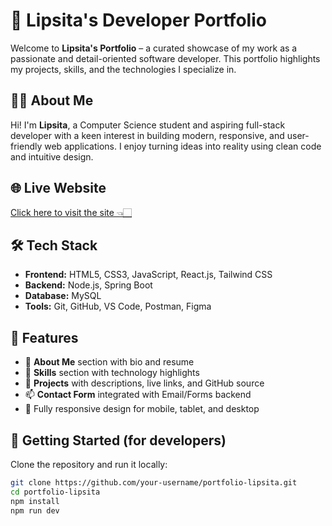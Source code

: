 # 💼 Lipsita's Developer Portfolio

Welcome to **Lipsita's Portfolio** – a curated showcase of my work as a passionate and detail-oriented software developer. This portfolio highlights my projects, skills, and the technologies I specialize in.

## 👩‍💻 About Me

Hi! I'm **Lipsita**, a Computer Science student and aspiring full-stack developer with a keen interest in building modern, responsive, and user-friendly web applications. I enjoy turning ideas into reality using clean code and intuitive design.

## 🌐 Live Website
[Click here to visit the site 👈🏻](https://himanshu-sekher-padhy.github.io/lipsita-badtiya-portfolio/)

## 🛠️ Tech Stack

- **Frontend:** HTML5, CSS3, JavaScript, React.js, Tailwind CSS
- **Backend:** Node.js, Spring Boot
- **Database:** MySQL
- **Tools:** Git, GitHub, VS Code, Postman, Figma

## 📁 Features

- 👤 **About Me** section with bio and resume
- 🧠 **Skills** section with technology highlights
- 💼 **Projects** with descriptions, live links, and GitHub source
- 📫 **Contact Form** integrated with Email/Forms backend
- 📱 Fully responsive design for mobile, tablet, and desktop

## 🚀 Getting Started (for developers)

Clone the repository and run it locally:

```bash
git clone https://github.com/your-username/portfolio-lipsita.git
cd portfolio-lipsita
npm install
npm run dev

```


